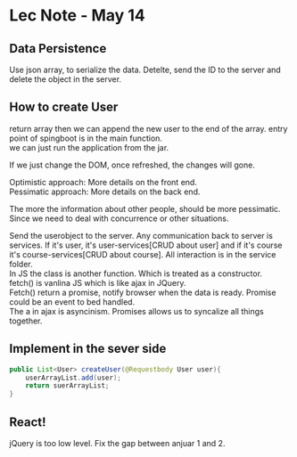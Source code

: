 # Lec Note - May 14

## Data Persistence

Use json array, to serialize the data.
Detelte, send the ID to the server and delete the object in the server.

## How to create User

return array then we can append the new user to the end of the array.
entry point of spingboot is in the main function.  
we can just run the application from the jar.  
  
If we just change the DOM, once refreshed, the changes will gone.  

Optimistic approach:
More details on the front end.  
Pessimatic approach:
More details on the back end.  

The more the information about other people, should be more pessimatic. Since we need to deal with concurrence or other situations.  

Send the userobject to the server. Any communication back to server is services. If it's user, it's user-services[CRUD about user] and if it's course it's course-services[CRUD about course].
All interaction is in the service folder.  
In JS the class is another function. Which is treated as a constructor.  
fetch() is vanlina JS which is like ajax in JQuery.  
Fetch() return a promise, notify browser when the data is ready. Promise could be an event to bed handled.  
The a in ajax is asyncinism. Promises allows us to syncalize all things together.  

## Implement in the sever side

```java
public List<User> createUser(@Requestbody User user){
    userArrayList.add(user);
    return suerArrayList;
}
```

## React!

jQuery is too low level. Fix the gap between anjuar 1 and 2.